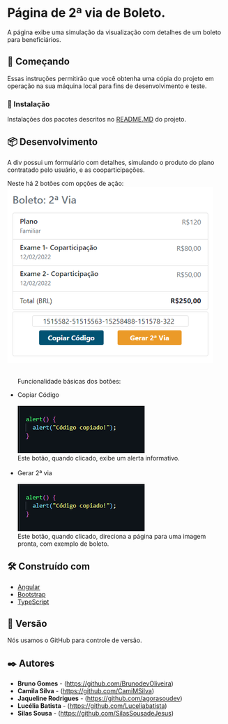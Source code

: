 # Página de 2ª via de Boleto.

A página exibe uma simulação da visualização com detalhes de um boleto para beneficiários.

## 🚀 Começando

Essas instruções permitirão que você obtenha uma cópia do projeto em operação na sua máquina local para fins de desenvolvimento e teste.

### 🔧 Instalação

Instalações dos pacotes descritos no <a href="/README.md">README.MD</a> do projeto.

## 📦 Desenvolvimento

<p>A div possui um formulário com detalhes, simulando o produto do plano contratado pelo usuário, e as cooparticipações.</p>
Neste há 2 botões com opções de ação:

<br />
<img src="/documentation/assets/boleto.png">
<br />
<br />
<ul>


Funcionalidade básicas dos botões:
<li>Copiar Código</li>
<br/>
<img src="/documentation/assets/alert.png">
<br/>
Este botão, quando clicado, exibe um alerta informativo.
<br/>
<br/>


<li>Gerar 2ª via</li>
<br/>
<img src="/documentation/assets/alert.png">
<br/>
Este botão, quando clicado, direciona a página para uma imagem pronta, com exemplo de boleto.
</ul>

## 🛠️ Construído com

- [Angular](https://angular.io/)
- [Bootstrap](https://getbootstrap.com/docs/5.1/getting-started/introduction/)
- [TypeScript](https://www.typescriptlang.org/)

## 📌 Versão

Nós usamos o GitHub para controle de versão.

## ✒️ Autores

- **Bruno Gomes** - (https://github.com/BrunodevOliveira)
- **Camila Silva** - (https://github.com/CamiMSilva)
- **Jaqueline Rodrigues** - (https://github.com/agorasoudev)
- **Lucélia Batista** - (https://github.com/Luceliabatista)
- **Silas Sousa** - (https://github.com/SilasSousadeJesus)
